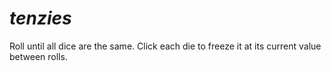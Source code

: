 # _tenzies_
Roll until all dice are the same. Click each die to freeze it at its current value between rolls.
